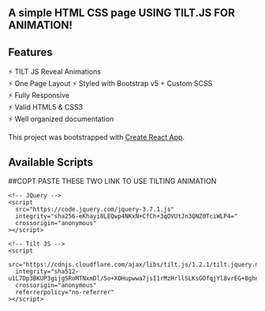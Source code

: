 ## A simple HTML CSS  page USING TILT.JS FOR ANIMATION!



## Features


⚡️ TILT JS Reveal Animations\
⚡️ One Page Layout
⚡️ Styled with Bootstrap v5 + Custom SCSS\
⚡️ Fully Responsive\
⚡️ Valid HTML5 & CSS3\
⚡️ Well organized documentation


This project was bootstrapped with [Create React App](https://github.com/facebook/create-react-app).

## Available Scripts
##COPT PASTE THESE TWO LINK TO USE TILTING ANIMATION 

    <!-- JQuery -->
    <script
      src="https://code.jquery.com/jquery-3.7.1.js"
      integrity="sha256-eKhayi8LEQwp4NKxN+CfCh+3qOVUtJn3QNZ0TciWLP4="
      crossorigin="anonymous"
    ></script>

    <!-- Tilt JS -->
    <script
      src="https://cdnjs.cloudflare.com/ajax/libs/tilt.js/1.2.1/tilt.jquery.min.js"
      integrity="sha512-u1L7Dp3BKUP3gijgSRoMTNxmDl/5o+XOHupwwa7jsI1rMzHrllSLKsGOfqjYl8vrEG+8ghnRPNA/SCltmJCZpQ=="
      crossorigin="anonymous"
      referrerpolicy="no-referrer"
    ></script>


